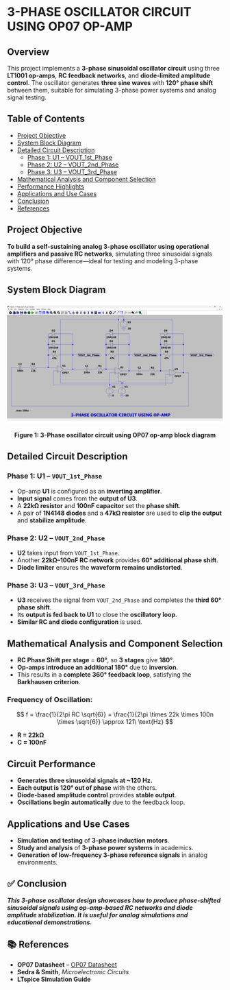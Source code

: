 # 3-PHASE OSCILLATOR CIRCUIT USING OP07 OP-AMP

## Overview

This project implements a **3-phase sinusoidal oscillator circuit** using three **LT1001 op-amps**, **RC feedback networks**, and **diode-limited amplitude control**. The oscillator generates **three sine waves** with **120° phase shift** between them, suitable for simulating 3-phase power systems and analog signal testing.

## Table of Contents

- [Project Objective](#project-objective)  
- [System Block Diagram](#system-block-diagram)  
- [Detailed Circuit Description](#detailed-circuit-description)  
  - [Phase 1: U1 – VOUT_1st_Phase](#phase-1-u1--vout_1st_phase)  
  - [Phase 2: U2 – VOUT_2nd_Phase](#phase-2-u2--vout_2nd_phase)  
  - [Phase 3: U3 – VOUT_3rd_Phase](#phase-3-u3--vout_3rd_phase)  
- [Mathematical Analysis and Component Selection](#mathematical-analysis-and-component-selection)  
- [Performance Highlights](#performance-highlights)  
- [Applications and Use Cases](#applications-and-use-cases)  
- [Conclusion](#conclusion)  
- [References](#references)  

## Project Objective

**To build a self-sustaining analog 3-phase oscillator using operational amplifiers and passive RC networks**, simulating three sinusoidal signals with 120° phase difference—ideal for testing and modeling 3-phase systems.

## System Block Diagram

![Block Diagram](Block_Diagram.png)

<p align="center"><strong>Figure 1: 3-Phase oscillator circuit using OP07 op-amp block diagram</strong></p>

## Detailed Circuit Description

### Phase 1: U1 – `VOUT_1st_Phase`
- Op-amp **U1** is configured as an **inverting amplifier**.  
- **Input signal** comes from the **output of U3**.  
- A **22kΩ resistor** and **100nF capacitor** set the **phase shift**.  
- A pair of **1N4148 diodes** and a **47kΩ resistor** are used to **clip the output** and **stabilize amplitude**.  

### Phase 2: U2 – `VOUT_2nd_Phase`
- **U2** takes input from `VOUT_1st_Phase`.  
- Another **22kΩ–100nF RC network** provides **60° additional phase shift**.  
- **Diode limiter** ensures the **waveform remains undistorted**.  

### Phase 3: U3 – `VOUT_3rd_Phase`
- **U3** receives the signal from `VOUT_2nd_Phase` and completes the **third 60° phase shift**.  
- Its **output is fed back to U1** to close the **oscillatory loop**.  
- **Similar RC and diode configuration** is used.

## Mathematical Analysis and Component Selection

- **RC Phase Shift per stage** = **60°**, so **3 stages** give **180°**.  
- **Op-amps introduce an additional 180°** due to **inversion**.  
- This results in a **complete 360° feedback loop**, satisfying the **Barkhausen criterion**.

### Frequency of Oscillation:

$$
f = \frac{1}{2\pi RC \sqrt{6}} = \frac{1}{2\pi \times 22k \times 100n \times \sqrt{6}} \approx 121\ \text{Hz}
$$

- **R = 22kΩ**  
- **C = 100nF**


## Circuit Performance 

- **Generates three sinusoidal signals at ~120 Hz.**  
- **Each output is 120° out of phase** with the others.  
- **Diode-based amplitude control** provides **stable output**.  
- **Oscillations begin automatically** due to the feedback loop.


## Applications and Use Cases

- **Simulation and testing** of **3-phase induction motors**.  
- **Study and analysis** of **3-phase power systems** in academics.  
- **Generation of low-frequency 3-phase reference signals** in analog environments.

## ✅ Conclusion

**_This 3-phase oscillator design showcases how to produce phase-shifted sinusoidal signals using op-amp-based RC networks and diode amplitude stabilization. It is useful for analog simulations and educational demonstrations._**

## 📚 References

- **OP07 Datasheet** – [OP07 Datasheet](OP07.PDF)    
- **Sedra & Smith**, *Microelectronic Circuits*  
- **LTspice Simulation Guide**

